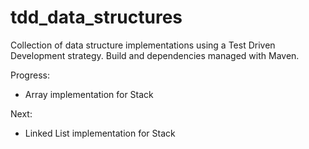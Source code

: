 # tdd_data_structures
Collection of data structure implementations using a Test Driven Development strategy. Build and dependencies managed with Maven.


Progress:

  - Array implementation for Stack
  

Next:
  - Linked List implementation for Stack
